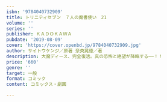 ```yaml
---
isbn: '9784040732909'
title: トリニティセブン　７人の魔書使い　21
volume: ''
series: ''
publisher: ＫＡＤＯＫＡＷＡ
pubdate: '2019-08-09'
cover: 'https://cover.openbd.jp/9784040732909.jpg'
author: サイトウケンジ／原著 奈央晃徳／著
description: 大魔ディース、完全復活。真の恐怖と絶望が降臨する――！！
price: '660'
genre: ''
target: 一般
format: コミック
content: コミックス・劇画

---
```

